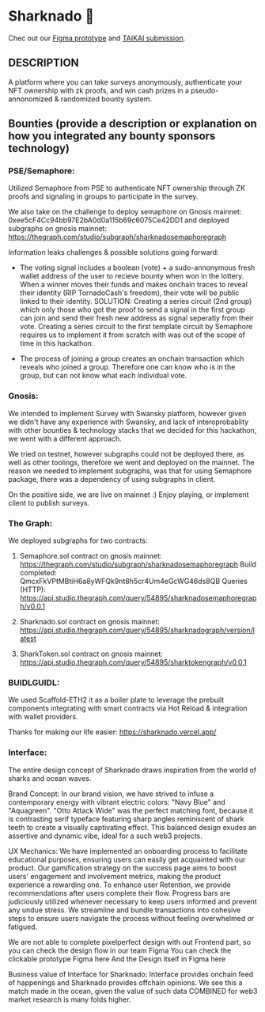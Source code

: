 # Sharknado 🦈

Chec out our [Figma prototype](https://www.figma.com/proto/Sharknado) and [TAIKAI submission](https://taikai.network/ethrome/hackathons/ethrome-23/projects/clnfyh1ya00gmye01j19ob1rz/idea).


## DESCRIPTION
A platform where you can take surveys anonymously, authenticate your NFT ownership with zk proofs, and win cash prizes in a pseudo-annonomized & randomized bounty system.
 

## Bounties (provide a description or explanation on how you integrated any bounty sponsors technology)

### PSE/Semaphore: 
Utilized Semaphore from PSE to authenticate NFT ownership through ZK proofs and signaling in groups to participate in the survey.

We also take on the challenge to deploy semaphore on Gnosis mainnet: 0xee5cF4Cc94bb97E2bA0d0a115b69c6075Ce42DD1 and deployed subgraphs on gnosis mainnet: https://thegraph.com/studio/subgraph/sharknadosemaphoregraph

Information leaks challenges & possible solutions going forward:
- The voting signal includes a boolean (vote) + a sudo-annonymous fresh wallet address of the user to recieve bounty when won in the lottery. When a winner moves their funds and makes onchain traces to reveal their identity (RIP TornadoCash's freedom), their vote will be public linked to their identity. SOLUTION: Creating a series circuit (2nd group) which only those who got the proof to send a signal in the first group can join and send their fresh new address as signal seperatly from their vote. Creating a series circuit to the first template circuit by Semaphore requires us to implement it from scratch with was out of the scope of time in this hackathon. 

- The process of joining a group creates an onchain transaction which reveals who joined a group. Therefore one can know who is in the group, but can not know what each individual vote.


### Gnosis:
We intended to implement Survey with Swansky platform, however given we didn't have any experience with Swansky, and lack of interoprobablity with other bounties & technology stacks that we decided for this hackathon, we went with a different approach. 

We tried on testnet, however subgraphs could not be deployed there, as well as other toolings, therefore we went and deployed on the mainnet. The reason we needed to implement subgraphs, was that for using Semaphore package, there was a dependency of using subgraphs in client. 

On the positive side, we are live on mainnet :) Enjoy playing, or implement client to publish surveys.

### The Graph:
We deployed subgraphs for two contracts:

1. Semaphore.sol contract on gnosis mainnet: https://thegraph.com/studio/subgraph/sharknadosemaphoregraph
Build completed: QmcxFkVPtMBtiH6a8yWFQk9nt8h5cr4Um4eGcWG46ds8QB
Queries (HTTP):  https://api.studio.thegraph.com/query/54895/sharknadosemaphoregraph/v0.0.1

2. Sharknado.sol contract on gnosis mainnet:
https://api.studio.thegraph.com/query/54895/sharknadograph/version/latest 

3. SharkToken.sol contract on gnosis mainnet:
https://api.studio.thegraph.com/query/54895/sharktokengraph/v0.0.1

### BUIDLGUIDL: 
We used Scaffold-ETH2 it as a boiler plate to leverage the prebuilt components integrating with smart contracts via Hot Reload & integration with wallet providers.

Thanks for making our life easier: https://sharknado.vercel.app/

### Interface: 
The entire design concept of Sharknado draws inspiration from the world of sharks and ocean waves.

Brand Concept:
In our brand vision, we have strived to infuse a contemporary energy with vibrant electric colors: "Navy Blue" and "Aquagreen". "Otto Attack Wide" was the perfect matching font, because it is contrasting serif typeface featuring sharp angles reminiscent of shark teeth to create a visually captivating effect. This balanced design exudes an assertive and dynamic vibe, ideal for a such web3 projects.

UX Mechanics:
We have implemented an onboarding process to facilitate educational purposes, ensuring users can easily get acquainted with our product. Our gamification strategy on the success page aims to boost users' engagement and involvement metrics, making the product experience a rewarding one. To enhance user Retention, we provide recommendations after users complete their flow. Progress bars are judiciously utilized whenever necessary to keep users informed and prevent any undue stress. We streamline and bundle transactions into cohesive steps to ensure users navigate the process without feeling overwhelmed or fatigued.

We are not able to complete pixelperfect design with out Frontend part, so you can check the design flow in our team Figma
You can check the clickable prototype Figma here
And the Design itself in Figma here

Business value of Interface for Sharknado: 
Interface provides onchain feed of happenings and Sharknado provides offchain opinions. We see this a match made in the ocean, given the value of such data COMBINED for web3 market research is many folds higher.

